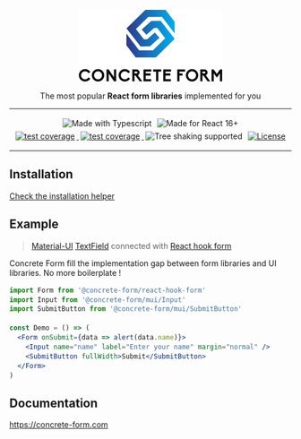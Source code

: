 <p align="center">
  <img alt="Concrete Form" src="https://raw.githubusercontent.com/concrete-form/concrete-form/master/doc/logo.png" />
</p>

<p align="center">
  The most popular <strong>React form libraries</strong> implemented for you
</p>

---

<div align="center">
  <img alt="Made with Typescript" style="margin:3px"
  src="https://img.shields.io/badge/Made%20with-Typescript-2f74c0?style=for-the-badge&logo=typescript&labelColor=#333" />
  <img alt="Made for React 16+" style="margin:3px"
  src="https://img.shields.io/badge/Made%20for-React%2016+-5ed3f3?style=for-the-badge&logo=react&labelColor=#333" />
</div>

<div align="center">
  <a href="https://ci.appveyor.com/project/kegi/concrete-form/history">
    <img alt="test coverage" style="margin:3px"
    src="https://img.shields.io/appveyor/build/kegi/concrete-form?style=flat-square" />
  </a>
  <a href="https://coveralls.io/github/concrete-form/concrete-form">
    <img alt="test coverage" style="margin:3px"
    src="https://img.shields.io/coveralls/github/concrete-form/concrete-form?style=flat-square" />
  </a>
  <img alt="Tree shaking supported"src="https://img.shields.io/badge/Tree%20shaking-supported-success?style=flat-square" style="margin:3px" />
  <a href="https://www.npmjs.com/package/@concrete-form/core">
    <img alt="License" style="margin:3px" 
    src="https://img.shields.io/npm/l/@concrete-form/core?color=%23007ec6&style=flat-square&v=2" />
  </a>
</div>

---

## Installation
[Check the installation helper](https://concrete-form.com/docs/getting-started/install)

## Example
> [Material-UI](https://mui.com/) [TextField](https://mui.com/components/text-fields/) connected with [React hook form](https://react-hook-form.com)

Concrete Form fill the implementation gap between form libraries and UI libraries. No more boilerplate !

```jsx
import Form from '@concrete-form/react-hook-form'
import Input from '@concrete-form/mui/Input'
import SubmitButton from '@concrete-form/mui/SubmitButton'

const Demo = () => (
  <Form onSubmit={data => alert(data.name)}>
    <Input name="name" label="Enter your name" margin="normal" />
    <SubmitButton fullWidth>Submit</SubmitButton>
  </Form>
)
```

## Documentation
https://concrete-form.com
